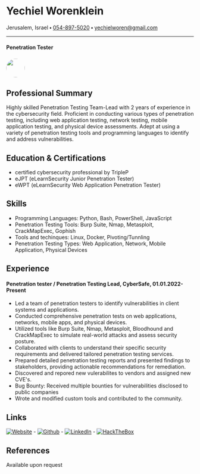 # Yechiel Worenklein
Jerusalem, Israel ⬩ [054-897-5020](tel:+972548975020) ⬩ yechielworen@gmail.com

---

#### Penetration Tester

### <img style="border-radius: 50%; width: 50px; height: 50px; object-fit: cover;" src="https://gcdnb.pbrd.co/images/bUHqsULEu8NR.jpg?o=1">

## Professional Summary
Highly skilled Penetration Testing Team-Lead with 2 years of experience in the cybersecurity field. Proficient in conducting various types of penetration testing, including web application testing, network testing, mobile application testing, and physical device assessments. Adept at using a variety of penetration testing tools and programming languages to identify and address vulnerabilities.

## Education & Certifications
- certified cybersecurity professional by TripleP
- eJPT (eLearnSecurity Junior Penetration Tester)
- eWPT (eLearnSecurity Web Application Penetration Tester)

## Skills
- Programming Languages: Python, Bash, PowerShell, JavaScript
- Penetration Testing Tools: Burp Suite, Nmap, Metasploit, CrackMapExec, Gophish
- Tools and techinques: Linux, Docker, Pivoting/Tunnling
- Penetration Testing Types: Web Application, Network, Mobile Application, Physical Devices

## Experience
#### Penetration tester / Penetration Testing Lead, CyberSafe, 01.01.2022-Present 
- Led a team of penetration testers to identify vulnerabilities in client systems and applications.
- Conducted comprehensive penetration tests on web applications, networks, mobile apps, and physical devices.
- Utilized tools like Burp Suite, Nmap, Metasploit, Bloodhound and CrackMapExec to simulate real-world attacks and assess security posture.
- Collaborated with clients to understand their specific security requirements and delivered tailored penetration testing services.
- Prepared detailed penetration testing reports and presented findings to stakeholders, providing actionable recommendations for remediation.
- Discovered and repored new vulerabilites to vendors and assigned new CVE's.
- Bug Bounty: Received multiple bounties for vulnerabilities disclosed to public companies
- Wrote and modified custom tools and contributed to the community. 

## Links
[![Website](https://i.imgur.com/lHEUqlK.png)](https://yehciel.xyz) - [![Github](https://github.githubassets.com/favicons/favicon.png)](https://github.com/yechielw) - [![LinkedIn](https://static.licdn.com/sc/h/8s162nmbcnfkg7a0k8nq9wwqo)](https://www.linkedin.com/in/yechielw/) - [![HackTheBox](https://app.hackthebox.com/images/HTB-favicon/favicon-32x32.png)](https://app.hackthebox.com/profile/488213)
## References
Available upon request
